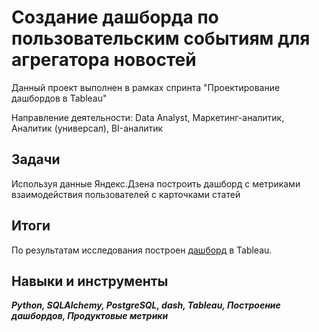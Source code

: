﻿# Создание дашборда по пользовательским событиям для агрегатора новостей

Данный проект выполнен в рамках спринта "Проектирование дашбордов в Tableau"
 

Направление деятельности: Data Analyst, Маркетинг-аналитик, Аналитик (универсал), BI-аналитик

## Задачи
Используя данные Яндекс.Дзена построить дашборд с метриками взаимодействия пользователей с карточками статей

## Итоги
По результатам исследования построен [дашборд](https://public.tableau.com/app/profile/elias1880/viz/Praktikum_project_16453686658300/sheet4?publish=yes) в Tableau.

## Навыки и инструменты
***Python, SQLAlchemy, PostgreSQL, dash, Tableau, Построение дашбордов, Продуктовые метрики***

